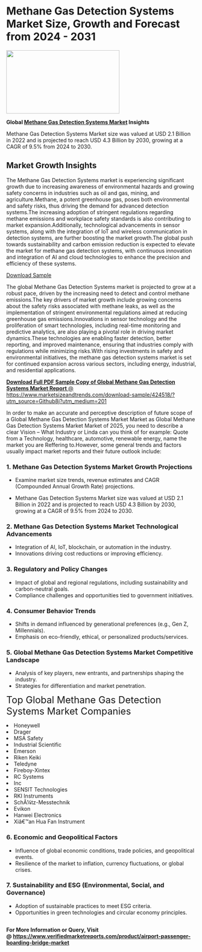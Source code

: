 <H1>Methane Gas Detection Systems Market Size, Growth and Forecast from 2024 - 2031</H1><img class="aligncenter size-medium wp-image-584254" src="https://thirdeyenews.in/wp-content/uploads/2024/09/Global-Market-Research-300x168.jpeg" alt="" width="300" height="168" /><p><strong>Global&nbsp;<a href="https://www.marketsizeandtrends.com/download-sample/424518/?utm_source=Github8j?utm_medium=201">Methane Gas Detection Systems Market</a> Insights</strong></p><p>Methane Gas Detection Systems Market size was valued at USD 2.1 Billion in 2022 and is projected to reach USD 4.3 Billion by 2030, growing at a CAGR of 9.5% from 2024 to 2030.</p><p><h2>Market Growth Insights</h2> <p>The Methane Gas Detection Systems market is experiencing significant growth due to increasing awareness of environmental hazards and growing safety concerns in industries such as oil and gas, mining, and agriculture.Methane, a potent greenhouse gas, poses both environmental and safety risks, thus driving the demand for advanced detection systems.The increasing adoption of stringent regulations regarding methane emissions and workplace safety standards is also contributing to market expansion.Additionally, technological advancements in sensor systems, along with the integration of IoT and wireless communication in detection systems, are further boosting the market growth.The global push towards sustainability and carbon emission reduction is expected to elevate the market for methane gas detection systems, with continuous innovation and integration of AI and cloud technologies to enhance the precision and efficiency of these systems.</p> <p><a href="#">Download Sample</a></p> <p>The global Methane Gas Detection Systems market is projected to grow at a robust pace, driven by the increasing need to detect and control methane emissions.The key drivers of market growth include growing concerns about the safety risks associated with methane leaks, as well as the implementation of stringent environmental regulations aimed at reducing greenhouse gas emissions.Innovations in sensor technology and the proliferation of smart technologies, including real-time monitoring and predictive analytics, are also playing a pivotal role in driving market dynamics.These technologies are enabling faster detection, better reporting, and improved maintenance, ensuring that industries comply with regulations while minimizing risks.With rising investments in safety and environmental initiatives, the methane gas detection systems market is set for continued expansion across various sectors, including energy, industrial, and residential applications.<p><a href="#"></p><p><span class=""><strong>Download Full PDF Sample Copy of Global Methane Gas Detection Systems Market Report</strong> @ <a href="https://www.marketsizeandtrends.com/download-sample/424518/?utm_source=Github8j?utm_medium=201" target="_blank">https://www.marketsizeandtrends.com/download-sample/424518/?utm_source=Github8j?utm_medium=201</a></span></p><p>In order to make an accurate and perceptive description of future scope of a Global&nbsp;Methane Gas Detection Systems Market Market as Global&nbsp;Methane Gas Detection Systems Market Market of 2025, you need to describe a clear Vision &ndash; What Industry or Linda can you think of for example: Quote from a Technology, healthcare, automotive, renewable energy, name the market you are Reffering to.However, some general trends and factors usually impact market reports and their future outlook include:</p><h3>1.&nbsp;<strong>Methane Gas Detection Systems Market Growth Projections</strong></h3><ul><li>Examine market size trends, revenue estimates and CAGR (Compounded Annual Growth Rate) projections.</li><li><p>Methane Gas Detection Systems Market size was valued at USD 2.1 Billion in 2022 and is projected to reach USD 4.3 Billion by 2030, growing at a CAGR of 9.5% from 2024 to 2030.</p></li></ul><h3>2.&nbsp;<strong>Methane Gas Detection Systems Market Technological Advancements</strong></h3><ul><li>Integration of AI, IoT, blockchain, or automation in the industry.</li><li>Innovations driving cost reductions or improving efficiency.</li></ul><h3>3.&nbsp;<strong>Regulatory and Policy Changes</strong></h3><ul><li>Impact of global and regional regulations, including sustainability and carbon-neutral goals.</li><li>Compliance challenges and opportunities tied to government initiatives.</li></ul><h3>4.&nbsp;<strong>Consumer Behavior Trends</strong></h3><ul><li>Shifts in demand influenced by generational preferences (e.g., Gen Z, Millennials).</li><li>Emphasis on eco-friendly, ethical, or personalized products/services.</li></ul><h3>5.&nbsp;<strong>Global Methane Gas Detection Systems Market Competitive Landscape</strong></h3><ul><li>Analysis of key players, new entrants, and partnerships shaping the industry.</li><li>Strategies for differentiation and market penetration.</li></ul><p data-pm-slice="1 1 []"><span style="color: inherit; font-family: inherit; font-size: 25px;">Top Global Methane Gas Detection Systems Market Companies</span></p><div class="" data-test-id=""><p><li>Honeywell</li><li> Drager</li><li> MSA Safety</li><li> Industrial Scientific</li><li> Emerson</li><li> Riken Keiki</li><li> Teledyne</li><li> Fireboy-Xintex</li><li> RC Systems</li><li> Inc</li><li> SENSIT Technologies</li><li> RKI Instruments</li><li> SchÃ¼tz-Messtechnik</li><li> Evikon</li><li> Hanwei Electronics</li><li> Xiâ€™an Hua Fan Instrument</li></p></div><h3>6.&nbsp;<strong>Economic and Geopolitical Factors</strong></h3><ul><li>Influence of global economic conditions, trade policies, and geopolitical events.</li><li>Resilience of the market to inflation, currency fluctuations, or global crises.</li></ul><h3>7.&nbsp;<strong>Sustainability and ESG (Environmental, Social, and Governance)</strong></h3><ul><li>Adoption of sustainable practices to meet ESG criteria.</li><li>Opportunities in green technologies and circular economy principles.</li></ul><h2><strong style="font-size: 14px;">For More Information or Query, Visit @&nbsp;</strong><a style="background-color: #ffffff; font-size: 14px;" href="https://www.marketsizeandtrends.com/report/methane-gas-detection-systems-market/" target="_blank">https://www.verifiedmarketreports.com/product/airport-passenger-boarding-bridge-market</a></h2>